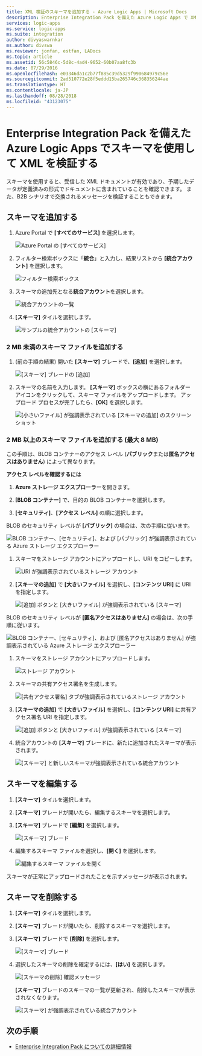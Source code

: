 ```yaml
---
title: XML 検証のスキーマを追加する - Azure Logic Apps | Microsoft Docs
description: Enterprise Integration Pack を備えた Azure Logic Apps で XML ドキュメントを検証するスキーマを作成する
services: logic-apps
ms.service: logic-apps
ms.suite: integration
author: divyaswarnkar
ms.author: divswa
ms.reviewer: jonfan, estfan, LADocs
ms.topic: article
ms.assetid: 56c5846c-5d8c-4ad4-9652-60b07aa8fc3b
ms.date: 07/29/2016
ms.openlocfilehash: e03346da1c2b77f885c39d5329f990684979c56e
ms.sourcegitcommit: 2ad510772e28f5eddd15ba265746c368356244ae
ms.translationtype: HT
ms.contentlocale: ja-JP
ms.lasthandoff: 08/28/2018
ms.locfileid: "43123075"
---
```

# <a name="validate-xml-with-schemas-in-azure-logic-apps-with-enterprise-integration-pack"></a>Enterprise Integration Pack を備えた Azure Logic Apps でスキーマを使用して XML を検証する

スキーマを使用すると、受信した XML ドキュメントが有効であり、予期したデータが定義済みの形式でドキュメントに含まれていることを確認できます。 また、B2B シナリオで交換されるメッセージを検証することもできます。

## <a name="add-a-schema"></a>スキーマを追加する

1. Azure Portal で **[すべてのサービス]** を選択します。

    ![Azure Portal の [すべてのサービス]](media/logic-apps-enterprise-integration-schemas/overview-11.png)

2. フィルター検索ボックスに「**統合**」と入力し、結果リストから **[統合アカウント]** を選択します。

    ![フィルター検索ボックス](media/logic-apps-enterprise-integration-schemas/overview-21.png)

3. スキーマの追加先となる**統合アカウント**を選択します。

    ![統合アカウントの一覧](media/logic-apps-enterprise-integration-schemas/overview-31.png)

4. **[スキーマ]** タイルを選択します。

    ![サンプルの統合アカウントの [スキーマ]](media/logic-apps-enterprise-integration-schemas/schema-11.png)

### <a name="add-a-schema-file-smaller-than-2-mb"></a>2 MB 未満のスキーマ ファイルを追加する

1. (前の手順の結果) 開いた **[スキーマ]** ブレードで、**[追加]** を選択します。

    ![[スキーマ] ブレードの [追加]](media/logic-apps-enterprise-integration-schemas/schema-21.png)

2. スキーマの名前を入力します。 **[スキーマ]** ボックスの横にあるフォルダー アイコンをクリックして、スキーマ ファイルをアップロードします。 アップロード プロセスが完了したら、**[OK]** を選択します。

    ![[小さいファイル] が強調表示されている [スキーマの追加] のスクリーンショット](media/logic-apps-enterprise-integration-schemas/schema-31.png)

### <a name="add-a-schema-file-larger-than-2-mb-up-to-8-mb-maximum"></a>2 MB 以上のスキーマ ファイルを追加する (最大 8 MB)

この手順は、BLOB コンテナーのアクセス レベル (**パブリック**または**匿名アクセスはありません**) によって異なります。

**アクセス レベルを確認するには**

1.  **Azure ストレージ エクスプローラー**を開きます。 

2.  **[BLOB コンテナー]** で、目的の BLOB コンテナーを選択します。 

3.  **[セキュリティ]**、**[アクセス レベル]** の順に選択します。

BLOB のセキュリティ レベルが **[パブリック]** の場合は、次の手順に従います。

![BLOB コンテナー、[セキュリティ]、および [パブリック] が強調表示されている Azure ストレージ エクスプローラー](media/logic-apps-enterprise-integration-schemas/blob-public.png)

1. スキーマをストレージ アカウントにアップロードし、URI をコピーします。

    ![URI が強調表示されているストレージ アカウント](media/logic-apps-enterprise-integration-schemas/schema-blob.png)

2. **[スキーマの追加]** で **[大きいファイル]** を選択し、**[コンテンツ URI]** に URI を指定します。

    ![[追加] ボタンと [大きいファイル] が強調表示されている [スキーマ]](media/logic-apps-enterprise-integration-schemas/schema-largefile.png)

BLOB のセキュリティ レベルが **[匿名アクセスはありません]** の場合は、次の手順に従います。

![BLOB コンテナー、[セキュリティ]、および [匿名アクセスはありません] が強調表示されている Azure ストレージ エクスプローラー](media/logic-apps-enterprise-integration-schemas/blob-1.png)

1. スキーマをストレージ アカウントにアップロードします。

    ![ストレージ アカウント](media/logic-apps-enterprise-integration-schemas/blob-3.png)

2. スキーマの共有アクセス署名を生成します。

    ![[共有アクセス署名] タブが強調表示されているストレージ アカウント](media/logic-apps-enterprise-integration-schemas/blob-2.png)

3. **[スキーマの追加]** で **[大きいファイル]** を選択し、**[コンテンツ URI]** に共有アクセス署名 URI を指定します。

    ![[追加] ボタンと [大きいファイル] が強調表示されている [スキーマ]](media/logic-apps-enterprise-integration-schemas/schema-largefile.png)

4. 統合アカウントの **[スキーマ]** ブレードに、新たに追加されたスキーマが表示されます。

    ![[スキーマ] と新しいスキーマが強調表示されている統合アカウント](media/logic-apps-enterprise-integration-schemas/schema-41.png)

## <a name="edit-schemas"></a>スキーマを編集する

1. **[スキーマ]** タイルを選択します。

2. **[スキーマ]** ブレードが開いたら、編集するスキーマを選択します。

3. **[スキーマ]** ブレードで **[編集]** を選択します。

    ![[スキーマ] ブレード](media/logic-apps-enterprise-integration-schemas/edit-12.png)

4. 編集するスキーマ ファイルを選択し、**[開く]** を選択します。

    ![編集するスキーマ ファイルを開く](media/logic-apps-enterprise-integration-schemas/edit-31.png)

スキーマが正常にアップロードされたことを示すメッセージが表示されます。

## <a name="delete-schemas"></a>スキーマを削除する

1. **[スキーマ]** タイルを選択します。

2. **[スキーマ]** ブレードが開いたら、削除するスキーマを選択します。

3. **[スキーマ]** ブレードで **[削除]** を選択します。

    ![[スキーマ] ブレード](media/logic-apps-enterprise-integration-schemas/delete-12.png)

4. 選択したスキーマの削除を確定するには、**[はい]** を選択します。

    ![[スキーマの削除] 確認メッセージ](media/logic-apps-enterprise-integration-schemas/delete-21.png)

    **[スキーマ]** ブレードのスキーマの一覧が更新され、削除したスキーマが表示されなくなります。

    ![[スキーマ] が強調表示されている統合アカウント](media/logic-apps-enterprise-integration-schemas/delete-31.png)

## <a name="next-steps"></a>次の手順
* [Enterprise Integration Pack についての詳細情報](logic-apps-enterprise-integration-overview.md "Enterprise Integration Pack についての詳細情報")  

